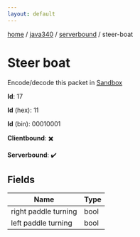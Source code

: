 ```yaml
---
layout: default
---
```


[home](/)  /  [java340](/protocol/java340)  /  [serverbound](/protocol/java340/serverbound)  /  steer-boat

# Steer boat

Encode/decode this packet in [Sandbox](../../../sandbox/java340#Serverbound.SteerBoat)

**Id**: 17

**Id** (hex): 11

**Id** (bin): 00010001

**Clientbound**: ✖️

**Serverbound**: ✔️

## Fields

Name | Type
---|---
right paddle turning | bool
left paddle turning | bool
